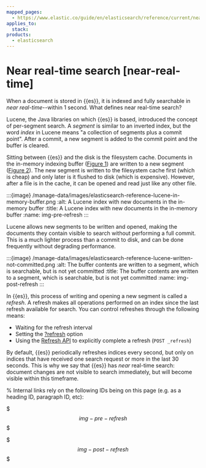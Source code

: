 ```yaml
---
mapped_pages:
  - https://www.elastic.co/guide/en/elasticsearch/reference/current/near-real-time.html
applies_to:
  stack:
products:
  - elasticsearch
---
```


# Near real-time search [near-real-time]

When a document is stored in {{es}}, it is indexed and fully searchable in *near real-time*--within 1 second. What defines near real-time search?

Lucene, the Java libraries on which {{es}} is based, introduced the concept of per-segment search. A *segment* is similar to an inverted index, but the word *index* in Lucene means "a collection of segments plus a commit point". After a commit, a new segment is added to the commit point and the buffer is cleared.

Sitting between {{es}} and the disk is the filesystem cache. Documents in the in-memory indexing buffer ([Figure 1](#img-pre-refresh)) are written to a new segment ([Figure 2](#img-post-refresh)). The new segment is written to the filesystem cache first (which is cheap) and only later is it flushed to disk (which is expensive). However, after a file is in the cache, it can be opened and read just like any other file.

:::{image} /manage-data/images/elasticsearch-reference-lucene-in-memory-buffer.png
:alt: A Lucene index with new documents in the in-memory buffer
:title: A Lucene index with new documents in the in-memory buffer
:name: img-pre-refresh
:::

Lucene allows new segments to be written and opened, making the documents they contain visible to search ​without performing a full commit. This is a much lighter process than a commit to disk, and can be done frequently without degrading performance.

:::{image} /manage-data/images/elasticsearch-reference-lucene-written-not-committed.png
:alt: The buffer contents are written to a segment, which is searchable, but is not yet committed
:title: The buffer contents are written to a segment, which is searchable, but is not yet committed
:name: img-post-refresh
:::

In {{es}}, this process of writing and opening a new segment is called a *refresh*. A refresh makes all operations performed on an index since the last refresh available for search. You can control refreshes through the following means:

* Waiting for the refresh interval
* Setting the [?refresh](elasticsearch://reference/elasticsearch/rest-apis/refresh-parameter.md) option
* Using the [Refresh API](https://www.elastic.co/docs/api/doc/elasticsearch/operation/operation-indices-refresh) to explicitly complete a refresh (`POST _refresh`)

By default, {{es}} periodically refreshes indices every second, but only on indices that have received one search request or more in the last 30 seconds. This is why we say that {{es}} has *near* real-time search: document changes are not visible to search immediately, but will become visible within this timeframe.

% Internal links rely on the following IDs being on this page (e.g. as a heading ID, paragraph ID, etc):

$$$img-pre-refresh$$$

$$$img-post-refresh$$$